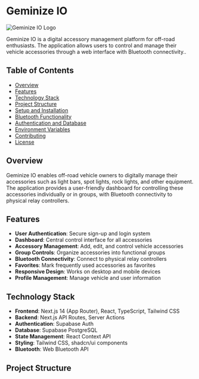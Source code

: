 # Geminize IO

![Geminize IO Logo](https://hebbkx1anhila5yf.public.blob.vercel-storage.com/Favicon-dark-TCRh0L4cFUo5bEkp6OVorSUlogaWFf.png)

Geminize IO is a digital accessory management platform for off-road enthusiasts. The application allows users to control and manage their vehicle accessories through a web interface with Bluetooth connectivity..

## Table of Contents

- [Overview](#overview)
- [Features](#features)
- [Technology Stack](#technology-stack)
- [Project Structure](#project-structure)
- [Setup and Installation](#setup-and-installation)
- [Bluetooth Functionality](#bluetooth-functionality)
- [Authentication and Database](#authentication-and-database)
- [Environment Variables](#environment-variables)
- [Contributing](#contributing)
- [License](#license)

## Overview

Geminize IO enables off-road vehicle owners to digitally manage their accessories such as light bars, spot lights, rock lights, and other equipment. The application provides a user-friendly dashboard for controlling these accessories individually or in groups, with Bluetooth connectivity to physical relay controllers.

## Features

- **User Authentication**: Secure sign-up and login system
- **Dashboard**: Central control interface for all accessories
- **Accessory Management**: Add, edit, and control vehicle accessories
- **Group Controls**: Organize accessories into functional groups
- **Bluetooth Connectivity**: Connect to physical relay controllers
- **Favorites**: Mark frequently used accessories as favorites
- **Responsive Design**: Works on desktop and mobile devices
- **Profile Management**: Manage vehicle and user information

## Technology Stack

- **Frontend**: Next.js 14 (App Router), React, TypeScript, Tailwind CSS
- **Backend**: Next.js API Routes, Server Actions
- **Authentication**: Supabase Auth
- **Database**: Supabase PostgreSQL
- **State Management**: React Context API
- **Styling**: Tailwind CSS, shadcn/ui components
- **Bluetooth**: Web Bluetooth API

## Project Structure

